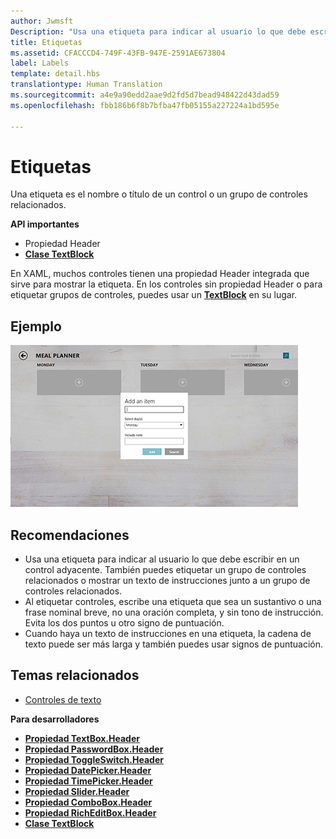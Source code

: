 ```yaml
---
author: Jwmsft
Description: "Usa una etiqueta para indicar al usuario lo que debe escribir en un control adyacente. También puedes etiquetar un grupo de controles relacionados o mostrar un texto de instrucciones junto a un grupo de controles relacionados."
title: Etiquetas
ms.assetid: CFACCCD4-749F-43FB-947E-2591AE673804
label: Labels
template: detail.hbs
translationtype: Human Translation
ms.sourcegitcommit: a4e9a90edd2aae9d2fd5d7bead948422d43dad59
ms.openlocfilehash: fbb186b6f8b7bfba47fb05155a227224a1bd595e

---
```


# Etiquetas

Una etiqueta es el nombre o título de un control o un grupo de controles relacionados.

**API importantes**

-   Propiedad Header
-   [**Clase TextBlock**](https://msdn.microsoft.com/library/windows/apps/br209652)


En XAML, muchos controles tienen una propiedad Header integrada que sirve para mostrar la etiqueta. En los controles sin propiedad Header o para etiquetar grupos de controles, puedes usar un [**TextBlock**](https://msdn.microsoft.com/library/windows/apps/br209652) en su lugar.


## Ejemplo


![Captura de pantalla que muestra un control de etiqueta estándar](images/label-standard.png)

## <span id="Recommendations"></span><span id="recommendations"></span><span id="RECOMMENDATIONS"></span>Recomendaciones


-   Usa una etiqueta para indicar al usuario lo que debe escribir en un control adyacente. También puedes etiquetar un grupo de controles relacionados o mostrar un texto de instrucciones junto a un grupo de controles relacionados.
-   Al etiquetar controles, escribe una etiqueta que sea un sustantivo o una frase nominal breve, no una oración completa, y sin tono de instrucción. Evita los dos puntos u otro signo de puntuación.
-   Cuando haya un texto de instrucciones en una etiqueta, la cadena de texto puede ser más larga y también puedes usar signos de puntuación.

## <span id="related_topics"></span>Temas relacionados
* [Controles de texto](text-controls.md)

**Para desarrolladores**
* [**Propiedad TextBox.Header**](https://msdn.microsoft.com/library/windows/apps/dn252861)
* [**Propiedad PasswordBox.Header**](https://msdn.microsoft.com/library/windows/apps/dn299051)
* [**Propiedad ToggleSwitch.Header**](https://msdn.microsoft.com/library/windows/apps/br209713)
* [**Propiedad DatePicker.Header**](https://msdn.microsoft.com/library/windows/apps/dn279460)
* [**Propiedad TimePicker.Header**](https://msdn.microsoft.com/library/windows/apps/dn299286)
* [**Propiedad Slider.Header**](https://msdn.microsoft.com/library/windows/apps/dn252829)
* [**Propiedad ComboBox.Header**](https://msdn.microsoft.com/library/windows/apps/dn279416)
* [**Propiedad RichEditBox.Header**](https://msdn.microsoft.com/library/windows/apps/dn252726)
* [**Clase TextBlock**](https://msdn.microsoft.com/library/windows/apps/br209652)

 

 







<!--HONumber=Jun16_HO4-->


